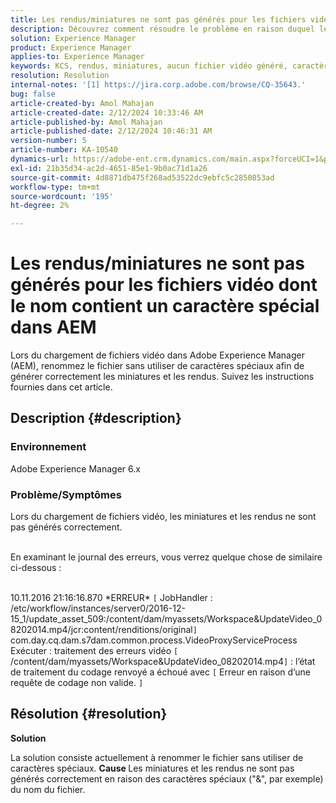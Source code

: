 ```yaml
---
title: Les rendus/miniatures ne sont pas générés pour les fichiers vidéo dont le nom contient un caractère spécial dans AEM
description: Découvrez comment résoudre le problème en raison duquel les rendus/miniatures ne sont pas générés pour les fichiers vidéo dans Adobe Experience Manager.
solution: Experience Manager
product: Experience Manager
applies-to: Experience Manager
keywords: KCS, rendus, miniatures, aucun fichier vidéo généré, caractère spécial, nom, AEM, Adobe Experience Manager
resolution: Resolution
internal-notes: '[1] https://jira.corp.adobe.com/browse/CQ-35643.'
bug: false
article-created-by: Amol Mahajan
article-created-date: 2/12/2024 10:33:46 AM
article-published-by: Amol Mahajan
article-published-date: 2/12/2024 10:46:31 AM
version-number: 5
article-number: KA-10540
dynamics-url: https://adobe-ent.crm.dynamics.com/main.aspx?forceUCI=1&pagetype=entityrecord&etn=knowledgearticle&id=2d5bf62d-92c9-ee11-9079-6045bd006b4b
exl-id: 21b35d34-ac2d-4651-85e1-9b0ac71d1a26
source-git-commit: 4d8871db475f268ad53522dc9ebfc5c2850853ad
workflow-type: tm+mt
source-wordcount: '195'
ht-degree: 2%

---
```


# Les rendus/miniatures ne sont pas générés pour les fichiers vidéo dont le nom contient un caractère spécial dans AEM


Lors du chargement de fichiers vidéo dans Adobe Experience Manager (AEM), renommez le fichier sans utiliser de caractères spéciaux afin de générer correctement les miniatures et les rendus. Suivez les instructions fournies dans cet article.

## Description {#description}


### <b>Environnement</b>

Adobe Experience Manager 6.x



### <b>Problème/Symptômes</b>

Lors du chargement de fichiers vidéo, les miniatures et les rendus ne sont pas générés correctement.

<br>En examinant le journal des erreurs, vous verrez quelque chose de similaire ci-dessous :

<br>10.11.2016 21:16:16.870 \*ERREUR\* `[` JobHandler : /etc/workflow/instances/server0/2016-12-15_1/update_asset_509:/content/dam/myassets/Workspace&amp;UpdateVideo_08202014.mp4/jcr:content/renditions/original`]`  com.day.cq.dam.s7dam.common.process.VideoProxyServiceProcess Exécuter : traitement des erreurs vidéo `[` /content/dam/myassets/Workspace&amp;UpdateVideo_08202014.mp4`]`  : l’état de traitement du codage renvoyé a échoué avec `[` Erreur en raison d’une requête de codage non valide. `]`

## Résolution {#resolution}


<b>Solution</b>

La solution consiste actuellement à renommer le fichier sans utiliser de caractères spéciaux.
<b>Cause </b>
Les miniatures et les rendus ne sont pas générés correctement en raison des caractères spéciaux (&quot;&amp;&quot;, par exemple) du nom du fichier.
